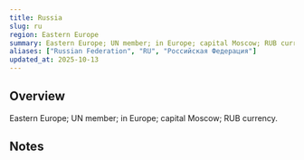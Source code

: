 ```yaml
---
title: Russia
slug: ru
region: Eastern Europe
summary: Eastern Europe; UN member; in Europe; capital Moscow; RUB currency.
aliases: ["Russian Federation", "RU", "Российская Федерация"]
updated_at: 2025-10-13
---
```


## Overview

Eastern Europe; UN member; in Europe; capital Moscow; RUB currency.

## Notes

<!-- Add your first note below -->
